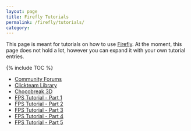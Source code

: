 ```yaml
---
layout: page
title: Firefly Tutorials
permalink: /firefly/tutorials/
category:
---
```


This page is meant for tutorials on how to use [Firefly].
At the moment, this page does not hold a lot, however you can expand it with your own tutorial entries.

{% include TOC %}

* [Community Forums]
* [Clickteam Library](http://library.clickteam.com/firefly/firefly-tutorials/)
* [Chocobreak 3D](http://library.clickteam.com/firefly/firefly-tutorials/chocobreak3d/)
* [FPS Tutorial - Part 1](https://advaith.io/firefly-tutorials-archive/FPS/step1.htm)
* [FPS Tutorial - Part 2](https://advaith.io/firefly-tutorials-archive/FPS/step2.htm)
* [FPS Tutorial - Part 3](https://advaith.io/firefly-tutorials-archive/FPS/step3.htm)
* [FPS Tutorial - Part 4](https://advaith.io/firefly-tutorials-archive/FPS/step4.htm)
* [FPS Tutorial - Part 5](https://advaith.io/firefly-tutorials-archive/FPS/step5.htm)

[Community Forums]: /clickteam/forums/
[Firefly]: /firefly/
